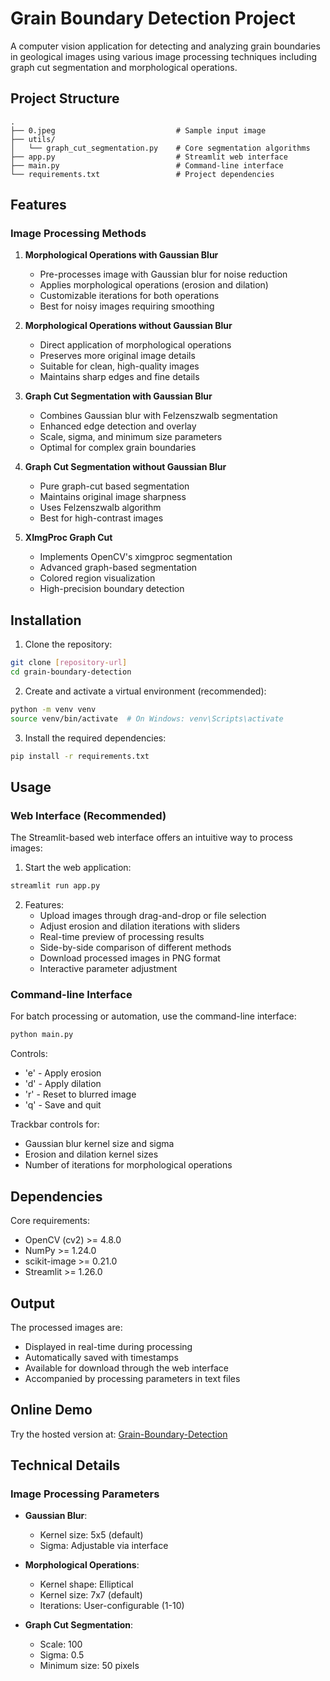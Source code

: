 # Grain Boundary Detection Project

A computer vision application for detecting and analyzing grain boundaries in geological images using various image processing techniques including graph cut segmentation and morphological operations.

## Project Structure

```
.
├── 0.jpeg                           # Sample input image
├── utils/
│   └── graph_cut_segmentation.py    # Core segmentation algorithms
├── app.py                           # Streamlit web interface
├── main.py                          # Command-line interface
└── requirements.txt                 # Project dependencies
```

## Features

### Image Processing Methods

1. **Morphological Operations with Gaussian Blur**
   - Pre-processes image with Gaussian blur for noise reduction
   - Applies morphological operations (erosion and dilation)
   - Customizable iterations for both operations
   - Best for noisy images requiring smoothing

2. **Morphological Operations without Gaussian Blur**
   - Direct application of morphological operations
   - Preserves more original image details
   - Suitable for clean, high-quality images
   - Maintains sharp edges and fine details

3. **Graph Cut Segmentation with Gaussian Blur**
   - Combines Gaussian blur with Felzenszwalb segmentation
   - Enhanced edge detection and overlay
   - Scale, sigma, and minimum size parameters
   - Optimal for complex grain boundaries

4. **Graph Cut Segmentation without Gaussian Blur**
   - Pure graph-cut based segmentation
   - Maintains original image sharpness
   - Uses Felzenszwalb algorithm
   - Best for high-contrast images

5. **XImgProc Graph Cut**
   - Implements OpenCV's ximgproc segmentation
   - Advanced graph-based segmentation
   - Colored region visualization
   - High-precision boundary detection

## Installation

1. Clone the repository:
```bash
git clone [repository-url]
cd grain-boundary-detection
```

2. Create and activate a virtual environment (recommended):
```bash
python -m venv venv
source venv/bin/activate  # On Windows: venv\Scripts\activate
```

3. Install the required dependencies:
```bash
pip install -r requirements.txt
```

## Usage

### Web Interface (Recommended)

The Streamlit-based web interface offers an intuitive way to process images:

1. Start the web application:
```bash
streamlit run app.py
```

2. Features:
   - Upload images through drag-and-drop or file selection
   - Adjust erosion and dilation iterations with sliders
   - Real-time preview of processing results
   - Side-by-side comparison of different methods
   - Download processed images in PNG format
   - Interactive parameter adjustment

### Command-line Interface

For batch processing or automation, use the command-line interface:

```bash
python main.py
```

Controls:
- 'e' - Apply erosion
- 'd' - Apply dilation
- 'r' - Reset to blurred image
- 'q' - Save and quit

Trackbar controls for:
- Gaussian blur kernel size and sigma
- Erosion and dilation kernel sizes
- Number of iterations for morphological operations

## Dependencies

Core requirements:
- OpenCV (cv2) >= 4.8.0
- NumPy >= 1.24.0
- scikit-image >= 0.21.0
- Streamlit >= 1.26.0

## Output

The processed images are:
- Displayed in real-time during processing
- Automatically saved with timestamps
- Available for download through the web interface
- Accompanied by processing parameters in text files

## Online Demo

Try the hosted version at: [Grain-Boundary-Detection](https://grain-boundary.streamlit.app/)

## Technical Details

### Image Processing Parameters

- **Gaussian Blur**:
  - Kernel size: 5x5 (default)
  - Sigma: Adjustable via interface
  
- **Morphological Operations**:
  - Kernel shape: Elliptical
  - Kernel size: 7x7 (default)
  - Iterations: User-configurable (1-10)

- **Graph Cut Segmentation**:
  - Scale: 100
  - Sigma: 0.5
  - Minimum size: 50 pixels


